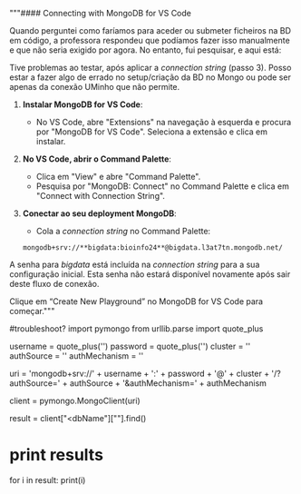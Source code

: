 """#### Connecting with MongoDB for VS Code

Quando perguntei como faríamos para aceder ou submeter ficheiros na BD em código, a professora respondeu que podíamos fazer isso manualmente e que não seria exigido por agora. No entanto, fui pesquisar, e aqui está:

Tive problemas ao testar, após aplicar a *connection string* (passo 3). Posso estar a fazer algo de errado no setup/criação da BD no Mongo ou pode ser apenas da conexão UMinho que não permite.

1. **Instalar MongoDB for VS Code**:  
    - No VS Code, abre "Extensions" na navegação à esquerda e procura por "MongoDB for VS Code". Seleciona a extensão e clica em instalar.

2. **No VS Code, abrir o Command Palette**:
    - Clica em "View" e abre "Command Palette".
    - Pesquisa por "MongoDB: Connect" no Command Palette e clica em "Connect with Connection String".

3. **Conectar ao seu deployment MongoDB**:
    - Cola a *connection string* no Command Palette:
    
    `mongodb+srv://**bigdata:bioinfo24**@bigdata.l3at7tn.mongodb.net/`

A senha para *bigdata* está incluída na *connection string* para a sua configuração inicial. Esta senha não estará disponível novamente após sair deste fluxo de conexão.

Clique em “Create New Playground” no MongoDB for VS Code para começar."""


#troubleshoot?
import pymongo
from urllib.parse import quote_plus

username = quote_plus('<username>')
password = quote_plus('<password>')
cluster = '<clusterName>'
authSource = '<authSource>'
authMechanism = '<authMechanism>'

uri = 'mongodb+srv://' + username + ':' + password + '@' + cluster + '/?authSource=' + authSource + '&authMechanism=' + authMechanism

client = pymongo.MongoClient(uri)

result = client["<dbName"]["<collName>"].find()

# print results
for i in result:
    print(i)
